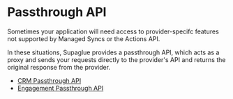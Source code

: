 # Passthrough API

Sometimes your application will need access to provider-specifc features not supported by Managed Syncs or the Actions API.

In these situations, Supaglue provides a passthrough API, which acts as a proxy and sends your requests directly to the provider's API and returns the original response from the provider.

- [CRM Passthrough API](../api/v2/crm/passthrough)
- [Engagement Passthrough API](../api/v2/engagement/passthrough)
